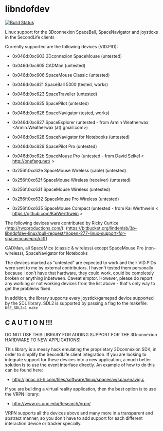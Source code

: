 libndofdev
==========

[![Build Status](https://travis-ci.org/janoc/libndofdev.svg?branch=master)](https://travis-ci.org/janoc/libndofdev)

Linux support for the 3Dconnexion SpaceBall, SpaceNavigator and joysticks in the SecondLife clients

Currently supported are the following devices (VID:PID):

  * 0x046d:0xc603   3Dconnexion SpaceMouse (untested)
  * 0x046d:0xc605   CADMan (untested)
  * 0x046d:0xc606   SpaceMouse Classic (untested)
  * 0x046d:0xc621   SpaceBall 5000 (tested, works)
  * 0x046d:0xc623   SpaceTraveller (untested)
  * 0x046d:0xc625   SpacePilot (untested)
  * 0x046d:0xc626   SpaceNavigator (tested, works)
  * 0x046d:0xc627   SpaceExplorer (untested - from Armin Weatherwax <Armin.Weatherwax (at) gmail.com>)
  * 0x046d:0xc628   SpaceNavigator for Notebooks (untested)
  * 0x046d:0xc629   SpacePilot Pro (untested)
  * 0x046d:0xc62b   SpaceMouse Pro (untested - from David Seikel < http://onefang.net/ >

  * 0x256f:0xc62e   SpaceMouse Wireless (cable) (untested)
  * 0x256f:0xc62f   SpaceMouse Wireless (receiver) (untested)
  * 0x256f:0xc631   SpaceMouse Wireless (untested)
  * 0x256f:0xc632   SpaceMouse Pro Wireless (untested)
  * 0x256f:0xc635   SpaceMouse Compact (untested - from Kai Werthwein < https://github.com/KaiWerthwein >

The following devices were contributed by Ricky Curtice (http://rwcproductions.com/):
(https://bitbucket.org/lindenlab/3p-libndofdev-linux/pull-request/1/open-277-linux-support-for-spacemousepro/diff)

CADMan, all SpaceMice (classic & wireless) except SpaceMouse Pro (non-wireless), SpaceNavigator for Notebooks

The devices marked as "untested" are expected to work and their VID:PIDs were sent to me by external contributors. I haven't tested them personally because I don't have that hardware, they could work, could be completely broken or anything inbetween. Caveat emptor. However, please do report any working or not working devices from the list above - that's only way to get the problems fixed.

In addition, the library supports every joystick/gamepad device
supported by the SDL library. SDL2 is supported by passing a flag to
the makefile: `USE_SDL2=1 make`


C A U T I O N !!!
-----------------

DO NOT USE THIS LIBRARY FOR ADDING SUPPORT FOR THE 3Dconnexion HARDWARE TO NEW APPLICATIONS!

This library is a messy hack emulating the proprietary 3Dconnexion SDK, in order to simplify the SecondLife
client integration. If you are looking to integrate support for these devices into a new application,
a much better solution is to use the event interface directly. An example of how to do this can be found
here:
  * http://janoc.rd-h.com/files/software/linux/spacenav/spacenavig.c

If you are building a virtual reality application, then the best option is to use the VRPN library:
  * http://www.cs.unc.edu/Research/vrpn/

VRPN supports all the devices above and many more in a transparent and abstract manner, so you don't have
to add support for each different interaction device or tracker specially.
